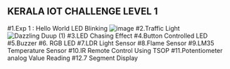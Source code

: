 ## KERALA IOT CHALLENGE LEVEL 1


#1.Exp 1 : Hello World LED Blinking
![image](https://user-images.githubusercontent.com/71754589/171465255-347f1113-e034-4544-918e-2e8ba7b1e9d3.png)
#2.Traffic Light
![Dazzling Duup (1)](https://user-images.githubusercontent.com/71754589/171465839-12350071-e5b8-4a8e-b5b2-6a8165da5920.png)
#3.LED Chasing Effect
#4.Button Controlled LED
#5.Buzzer
#6. RGB LED
#7.LDR Light Sensor
#8.Flame Sensor
#9.LM35 Temperature Sensor
#10.IR Remote Control Using TSOP
#11.Potentiometer analog Value Reading
#12.7 Segment Display
